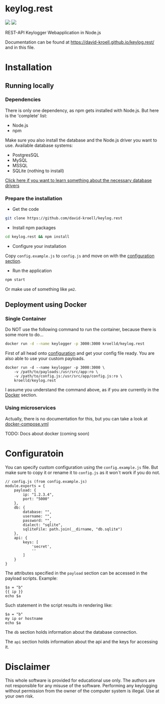 # keylog.rest
[![](https://images.microbadger.com/badges/version/kroelld/keylog.rest.svg)](https://microbadger.com/images/kroelld/keylog.rest "Get your own version badge on microbadger.com") [![](https://images.microbadger.com/badges/image/kroelld/keylog.rest.svg)](https://microbadger.com/images/kroelld/keylog.rest "Get your own image badge on microbadger.com")

REST-API Keylogger Webapplication in Node.js

Documentation can be found at <https://david-kroell.github.io/keylog.rest/> and in this file.

# Installation
## Running locally
### Dependencies
There is only one dependency, as npm gets installed with Node.js. But here is the 'complete' list:
* Node.js
* npm

Make sure you also install the database and the Node.js driver you want to use.
Available database systems:
* PostgresSQL
* MySQL
* MSSQL
* SQLite (nothing to install)

[Click here if you want to learn something about the necessary database drivers](http://docs.sequelizejs.com/manual/installation/getting-started.html#installation)

### Prepare the installation

* Get the code
```bash
git clone https://github.com/david-kroell/keylog.rest
```
* Install npm packages
```bash
cd keylog.rest && npm install
```
* Configure your installation

Copy ```config.example.js``` to ```config.js``` and move on with the [configuration section](#configuration).

* Run the application
```bash
npm start
```
Or make use of something like ```pm2```.

## Deployment using Docker
### Single Container
Do NOT use the following command to run the container, because there is some more to do...

```bash
docker run -d --name keylogger -p 3000:3000 kroelld/keylog.rest
```

First of all head onto [configuration](#configuration) and get your config file ready. 
You are also able to use your custom payloads.

```
docker run -d --name keylogger -p 3000:3000 \
    -v /path/to/payloads:/usr/src/app:ro \
    -v /path/to/config.js:/usr/src/app/config.js:ro \
    kroelld/keylog.rest
```
I assume you understand the command above, as if you are currently in the [Docker](https://www.docker.com/) section.

### Using microservices
Actually, there is no documentation for this, but you can take a look at [docker-compose.yml](docker-compose.yml)

TODO: Docs about docker (coming soon)

# Configuratoin
You can specify custom configuration using the ```config.example.js``` file. But make sure to copy it or rename it to ```config.js``` as it won´t work if you do not.

```
// config.js (from config.example.js)
module.exports = {
    payload: {
        ip: "1.2.3.4",
        port: "5000"
    },
    db: {
        database: "",
        username: "",
        password: "",
        dialect: "sqlite",
        sqliteFile: path.join(__dirname, "db.sqlite")
    },
    api: {
        keys: [
            'secret',
            ''
        ]
    }
}
```
The attributes specified in the ```payload``` section can be accessed in the payload scripts.
Example:
```
$a = "b"
{{ ip }}
echo $a
```
Such statement in the script results in rendering like:
```
$a = "b"
my ip or hostname
echo $a
```

The ```db``` section holds information about the database connection.

The ```api``` section holds information about the api and the keys for accessing it.

# Disclaimer
This whole software is provided for educational use only. The authors are not responsible for any misuse of the software. Performing any keylogging without permission from the owner of the computer system is illegal. Use at your own risk.